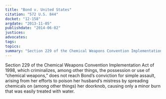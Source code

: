```yaml
---
title: "Bond v. United States"
citation: "572 U.S. 844"
docket: "12-158"
argdate: "2013-11-05"
publishdate: "2014-06-02"
justices:
advocates:
tags:
topics:
summary: "Section 229 of the Chemical Weapons Convention Implementation Act of 1998, which criminalizes, among other things, the possession or use of “chemical weapons,” does not reach Bond’s conviction for simple assault, arising from her efforts to poison her husband’s mistress by spreading chemicals on (among other things) her doorknob, causing only a minor burn that was easily treated with water."
---
```

Section 229 of the Chemical Weapons Convention Implementation Act of 1998, which criminalizes, among other things, the possession or use of “chemical weapons,” does not reach Bond’s conviction for simple assault, arising from her efforts to poison her husband’s mistress by spreading chemicals on (among other things) her doorknob, causing only a minor burn that was easily treated with water.

